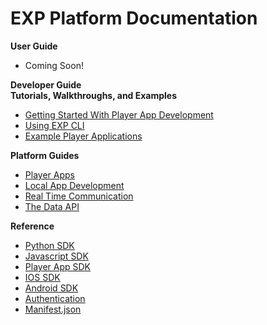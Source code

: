 # EXP Platform Documentation

<div class="row">
  <div class="col-md-12">
    <div class="bs-callout bs-callout-primary">
      <strong>User Guide</strong>
      <ul>
        <li>Coming Soon!</li>
      </ul>
    </div>
  </div>
  <div class="col-md-12">
    <div class="bs-callout bs-callout-primary">
      <strong>Developer Guide</strong>
      <br>
      <div class="row">
        <div class="col-md-6">
          <div class="bs-callout bs-callout">
            <strong>Tutorials, Walkthroughs, and Examples</strong>
            <ul>
              <li><a href="/developers/tutorials/player-apps">Getting Started With Player App Development</a></li>
              <li><a href="https://github.com/scalainc/exp-cli">Using EXP CLI</a></li>
              <li><a href="https://github.com/scalainc/exp-app-boilerplates">Example Player Applications</a></li>
            </ul>
          </div>
        </div>
        <div class="col-md-6">
          <div class="bs-callout">
            <strong>Platform Guides</strong>
            <ul>
              <li><a href="/developers/guides/player-apps">Player Apps</a></li>
              <li><a href="/developers/guides/local-app-development">Local App Development</a></li>
              <li><a href="/developers/guides/real-time-communication">Real Time Communication</a></li>
              <li><a href="/developers/guides/data">The Data API</a></li>
            </ul>
          </div>
        </div>
        <div class="col-md-6">
          <div class="bs-callout">
            <strong>Reference</strong>
            <ul>
              <li><a href="/developers/reference/python-sdk">Python SDK</a></li>
              <li><a href="/developers/reference/javascript-sdk-1.0.0">Javascript SDK</a></li>
              <li><a href="/developers/reference/player-app-sdk">Player App SDK</a></li>
              <li><a href="/developers/reference/ios-sdk">IOS SDK</a></li>
              <li><a href="/developers/reference/android-sdk">Android SDK</a></li>
              <li><a href="/developers/reference/authentication">Authentication</a></li>
              <li><a href="/developers/reference/manifest">Manifest.json</a></li>
            </ul>
          </div>
        </div>
      </div>
    </div>
  </div>
</div>
